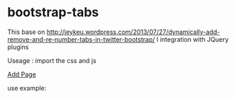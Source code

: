 bootstrap-tabs
==============
This base on http://jeykeu.wordpress.com/2013/07/27/dynamically-add-remove-and-re-number-tabs-in-twitter-bootstrap/
I integration with JQuery plugins

Useage :
import the css and js
    <!-- 新 Bootstrap 核心 CSS 文件 -->
    <link rel="stylesheet" href="./bootstrap.css">
    <!-- jQuery文件。务必在bootstrap.js 之前引入 -->
    <script src="./jquery-2.1.1.js"></script>
    <!-- 最新的 Bootstrap 核心 JavaScript 文件 -->
    <script src="./bootstrap.js"></script>
    <link rel="stylesheet" href="./goweb.css">
    <script src="./goweb.js"></script>
    <title></title>


<a href="javascript:;" id="btnAddPage" role="button">Add Page</a>
<div id="mytab"></div>

use example:

<script>
    $(document).ready(function(){
        var goweb = $('#mytab').goweb({});
        
        $('#btnAddPage').on('click', function(){
            goweb.addTabPage();
        });
    });
</script>
</html>

